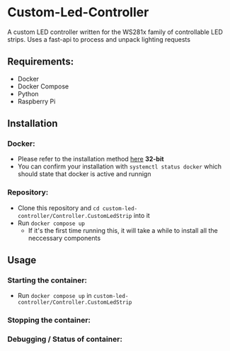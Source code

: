 # Custom-Led-Controller

A custom LED controller written for the WS281x family of controllable LED strips. Uses a fast-api to process and unpack lighting requests

## Requirements:
- Docker
- Docker Compose
- Python
- Raspberry Pi

## Installation
### Docker:
- Please refer to the installation method [here](https://docs.docker.com/engine/install/raspberry-pi-os/#next-steps) **32-bit**
- You can confirm your installation with `systemctl status docker` which should state that docker is active and runnign

### Repository:
- Clone this repository and `cd custom-led-controller/Controller.CustomLedStrip` into it
- Run `docker compose up`
  - If it's the first time running this, it will take a while to install all the neccessary components

## Usage
### Starting the container:
- Run `docker compose up` in `custom-led-controller/Controller.CustomLedStrip`

### Stopping the container:

### Debugging / Status of container:
